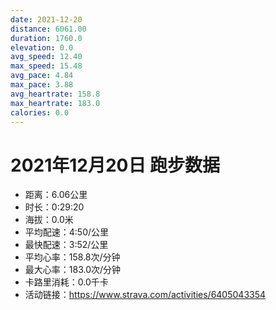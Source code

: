 ```yaml
---
date: 2021-12-20
distance: 6061.00
duration: 1760.0
elevation: 0.0
avg_speed: 12.40
max_speed: 15.48
avg_pace: 4.84
max_pace: 3.88
avg_heartrate: 158.8
max_heartrate: 183.0
calories: 0.0
---
```


# 2021年12月20日 跑步数据

- 距离：6.06公里
- 时长：0:29:20
- 海拔：0.0米
- 平均配速：4:50/公里
- 最快配速：3:52/公里
- 平均心率：158.8次/分钟
- 最大心率：183.0次/分钟
- 卡路里消耗：0.0千卡
- 活动链接：https://www.strava.com/activities/6405043354
